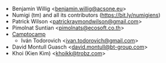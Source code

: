 - Benjamin Willig \<<benjamin.willig@acsone.eu>\>
- Numigi (tm) and all its contributors (<https://bit.ly/numigiens>)
- Patrick Wilson \<<patrickraymondwilson@gmail.com>\>
- Pimolnat Suntian \<<pimolnats@ecosoft.co.th>\>
- [Camptocamp](https://www.camptocamp.com)
  - Iván Todorovich \<<ivan.todorovich@gmail.com>\>
- David Montull Guasch \<<david.montull@bt-group.com>\>
- Khoi (Kien Kim) \<<khoikk@trobz.com>\>
